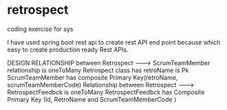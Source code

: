 # retrospect
coding exercise for sys

I have used spring boot rest api to create rest API end point because which easy to create production ready Rest APIs.



DESIGN RELATIONSHIP between Retrospect ---> ScrumTeamMember relationship is oneToMany
Retrospect class has retroName is Pk
ScrumTeamMember has composite Primary Key(retroName, scrumTeamMemberCode)
Relationship between Retrospect ---> RetrospectFeedbck is oneToMany 
RetrospectFeedbck has Composite Primary Key (Id, RetroName and ScrumTeamMemberCode )



